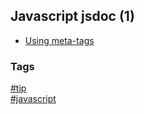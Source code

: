 ## Javascript jsdoc (1)

- [Using meta-tags](using-metatags.md)

### Tags
[#tip](../../tips.md)  
[#javascript](../javascript.md)